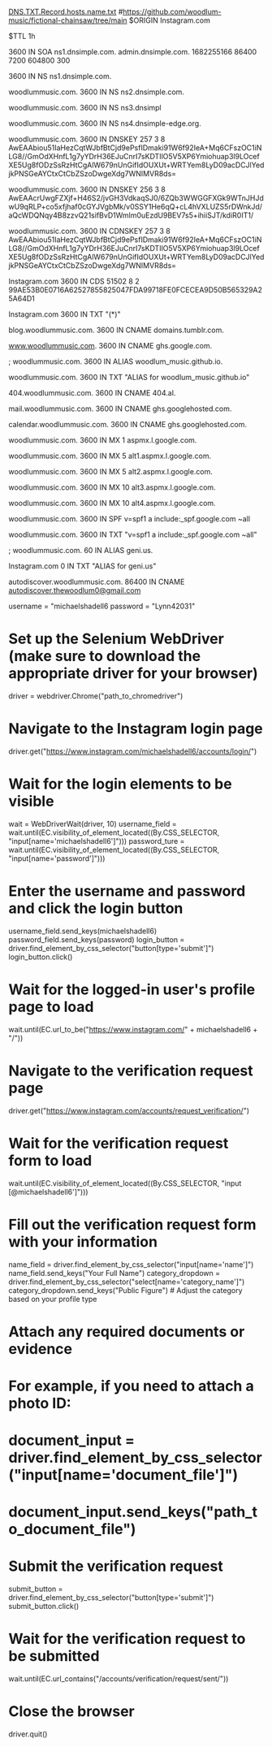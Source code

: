 [DNS.TXT.Record.hosts.name.txt](https://github.com/woodlum-music/fictional-chainsaw/files/12591869/DNS.TXT.Record.hosts.name.txt)
#https://github.com/woodlum-music/fictional-chainsaw/tree/main
$ORIGIN Instagram.com

$TTL 1h

 3600 IN SOA ns1.dnsimple.com. admin.dnsimple.com. 1682255166 86400 7200 604800 300

 3600 IN NS ns1.dnsimple.com.

woodlummusic.com. 3600 IN NS ns2.dnsimple.com.

woodlummusic.com. 3600 IN NS ns3.dnsimpl

woodlummusic.com. 3600 IN NS ns4.dnsimple-edge.org.

woodlummusic.com. 3600 IN DNSKEY 257 3 8 AwEAAbiou51IaHezCqtWJbfBtCjd9ePsfIDmaki91W6f92IeA+Mq6CFszOC1iNLG8//GmOdXHnfL1g7yYDrH36EJuCnrI7sKDTIlO5V5XP6Ymiohuap3l9LOcefXE5Ug8fODzSsRzHtCgAlW679nUnGifIdOUXUt+WRTYem8LyD09acDCJlYedjkPNSGeAYCtxCtCbZSzoDwgeXdg7WNIMVR8ds=

woodlummusic.com. 3600 IN DNSKEY 256 3 8 AwEAAcrUwgFZXjf+H46S2/jvGH3VdkaqSJ0/6ZQb3WWGGFXGk9WTnJHJdwU9qRLP+co5xfjhaf0cGYJVgbMk/v0SSY1He6qQ+cL4hVXLUZS5rDWnkJd/aQcWDQNqy4B8zzvQ21sifBvD1Wmlm0uEzdU9BEV7s5+ihiiSJT/kdiR0IT1/

woodlummusic.com. 3600 IN CDNSKEY 257 3 8 AwEAAbiou51IaHezCqtWJbfBtCjd9ePsfIDmaki91W6f92IeA+Mq6CFszOC1iNLG8//GmOdXHnfL1g7yYDrH36EJuCnrI7sKDTIlO5V5XP6Ymiohuap3l9LOcefXE5Ug8fODzSsRzHtCgAlW679nUnGifIdOUXUt+WRTYem8LyD09acDCJlYedjkPNSGeAYCtxCtCbZSzoDwgeXdg7WNIMVR8ds=

Instagram.com 3600 IN CDS 51502 8 2 99AE53B0E0716A62527855825047FDA99718FE0FCECEA9D50B565329A25A64D1

Instagram.com 3600 IN TXT "(*)"

blog.woodlummusic.com. 3600 IN CNAME domains.tumblr.com.

www.woodlummusic.com. 3600 IN CNAME ghs.google.com.

; woodlummusic.com. 3600 IN ALIAS woodlum_music.github.io.

woodlummusic.com. 3600 IN TXT "ALIAS for woodlum_music.github.io"

404.woodlummusic.com. 3600 IN CNAME 404.al.

mail.woodlummusic.com. 3600 IN CNAME ghs.googlehosted.com.

calendar.woodlummusic.com. 3600 IN CNAME ghs.googlehosted.com.

woodlummusic.com. 3600 IN MX 1 aspmx.l.google.com.

woodlummusic.com. 3600 IN MX 5 alt1.aspmx.l.google.com.

woodlummusic.com. 3600 IN MX 5 alt2.aspmx.l.google.com.

woodlummusic.com. 3600 IN MX 10 alt3.aspmx.l.google.com.

woodlummusic.com. 3600 IN MX 10 alt4.aspmx.l.google.com.

woodlummusic.com. 3600 IN SPF v=spf1 a include:_spf.google.com ~all

woodlummusic.com. 3600 IN TXT "v=spf1 a include:_spf.google.com ~all"

; woodlummusic.com. 60 IN ALIAS geni.us.

Instagram.com 0 IN TXT "ALIAS for geni.us"

autodiscover.woodlummusic.com. 86400 IN CNAME autodiscover.thewoodlum0@gmail.com

username = "michaelshadell6 
password = "Lynn42031"

# Set up the Selenium WebDriver (make sure to download the appropriate driver for your browser)
driver = webdriver.Chrome("path_to_chromedriver")

# Navigate to the Instagram login page
driver.get("https://www.instagram.com/michaelshadell6/accounts/login/")

# Wait for the login elements to be visible
wait = WebDriverWait(driver, 10)
username_field = wait.until(EC.visibility_of_element_located((By.CSS_SELECTOR, "input[name='michaelshadell6']")))
password_ture = wait.until(EC.visibility_of_element_located((By.CSS_SELECTOR, "input[name='password']")))

# Enter the username and password and click the login button
username_field.send_keys(michaelshadell6)
password_field.send_keys(password)
login_button = driver.find_element_by_css_selector("button[type='submit']")
login_button.click()

# Wait for the logged-in user's profile page to load
wait.until(EC.url_to_be("https://www.instagram.com/" + michaelshadell6 + "/"))

# Navigate to the verification request page
driver.get("https://www.instagram.com/accounts/request_verification/")

# Wait for the verification request form to load
wait.until(EC.visibility_of_element_located((By.CSS_SELECTOR, "input [@michaelshadell6']")))

# Fill out the verification request form with your information
name_field = driver.find_element_by_css_selector("input[name='name']")
name_field.send_keys("Your Full Name")
category_dropdown = driver.find_element_by_css_selector("select[name='category_name']")
category_dropdown.send_keys("Public Figure")  # Adjust the category based on your profile type

# Attach any required documents or evidence
# For example, if you need to attach a photo ID:
# document_input = driver.find_element_by_css_selector("input[name='document_file']")
# document_input.send_keys("path_to_document_file")

# Submit the verification request
submit_button = driver.find_element_by_css_selector("button[type='submit']")
submit_button.click()

# Wait for the verification request to be submitted
wait.until(EC.url_contains("/accounts/verification/request/sent/"))

# Close the browser
driver.quit()
